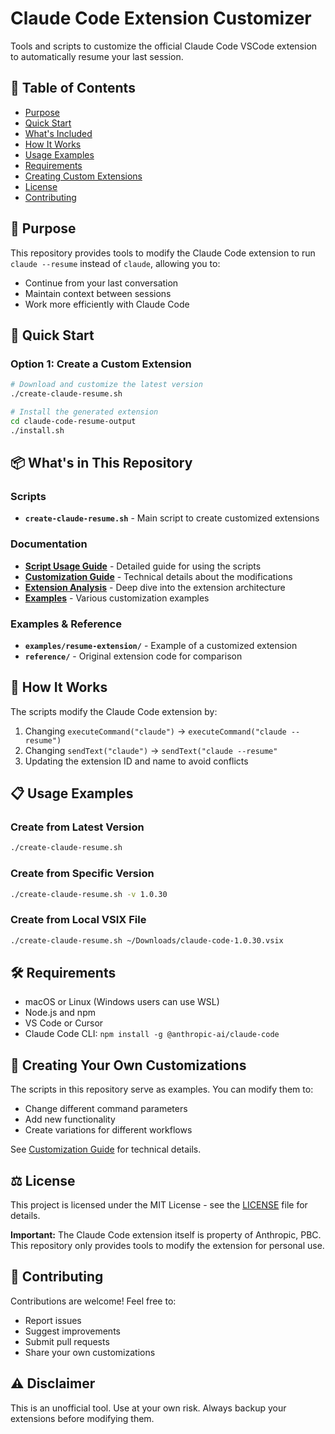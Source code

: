 # Claude Code Extension Customizer

Tools and scripts to customize the official Claude Code VSCode extension to automatically resume your last session.

## 📑 Table of Contents
- [Purpose](#-purpose)
- [Quick Start](#-quick-start)
- [What's Included](#-whats-in-this-repository)
- [How It Works](#-how-it-works)
- [Usage Examples](#-usage-examples)
- [Requirements](#-requirements)
- [Creating Custom Extensions](#-creating-your-own-customizations)
- [License](#️-license)
- [Contributing](#-contributing)

## 🎯 Purpose

This repository provides tools to modify the Claude Code extension to run `claude --resume` instead of `claude`, allowing you to:
- Continue from your last conversation
- Maintain context between sessions
- Work more efficiently with Claude Code

## 🚀 Quick Start

### Option 1: Create a Custom Extension
```bash
# Download and customize the latest version
./create-claude-resume.sh

# Install the generated extension
cd claude-code-resume-output
./install.sh
```


## 📦 What's in This Repository

### Scripts
- **`create-claude-resume.sh`** - Main script to create customized extensions

### Documentation
- **[Script Usage Guide](docs/SCRIPTS_README.md)** - Detailed guide for using the scripts
- **[Customization Guide](docs/CUSTOMIZATION_GUIDE.md)** - Technical details about the modifications
- **[Extension Analysis](docs/EXTENSION_ANALYSIS.md)** - Deep dive into the extension architecture
- **[Examples](docs/EXAMPLES.md)** - Various customization examples

### Examples & Reference
- **`examples/resume-extension/`** - Example of a customized extension
- **`reference/`** - Original extension code for comparison

## 🔧 How It Works

The scripts modify the Claude Code extension by:
1. Changing `executeCommand("claude")` → `executeCommand("claude --resume")`
2. Changing `sendText("claude")` → `sendText("claude --resume"`
3. Updating the extension ID and name to avoid conflicts

## 📋 Usage Examples

### Create from Latest Version
```bash
./create-claude-resume.sh
```

### Create from Specific Version
```bash
./create-claude-resume.sh -v 1.0.30
```

### Create from Local VSIX File
```bash
./create-claude-resume.sh ~/Downloads/claude-code-1.0.30.vsix
```


## 🛠 Requirements

- macOS or Linux (Windows users can use WSL)
- Node.js and npm
- VS Code or Cursor
- Claude Code CLI: `npm install -g @anthropic-ai/claude-code`

## 📝 Creating Your Own Customizations

The scripts in this repository serve as examples. You can modify them to:
- Change different command parameters
- Add new functionality
- Create variations for different workflows

See [Customization Guide](docs/CUSTOMIZATION_GUIDE.md) for technical details.

## ⚖️ License

This project is licensed under the MIT License - see the [LICENSE](LICENSE) file for details.

**Important:** The Claude Code extension itself is property of Anthropic, PBC. This repository only provides tools to modify the extension for personal use.

## 🤝 Contributing

Contributions are welcome! Feel free to:
- Report issues
- Suggest improvements
- Submit pull requests
- Share your own customizations

## ⚠️ Disclaimer

This is an unofficial tool. Use at your own risk. Always backup your extensions before modifying them.